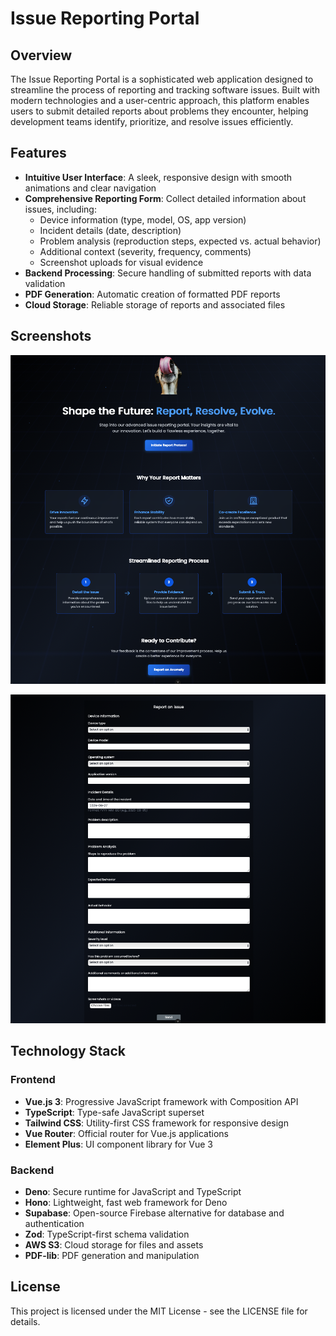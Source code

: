# Issue Reporting Portal

## Overview

The Issue Reporting Portal is a sophisticated web application designed to streamline the process of reporting and tracking software issues. Built with modern technologies and a user-centric approach, this platform enables users to submit detailed reports about problems they encounter, helping development teams identify, prioritize, and resolve issues efficiently.

## Features

- **Intuitive User Interface**: A sleek, responsive design with smooth animations and clear navigation
- **Comprehensive Reporting Form**: Collect detailed information about issues, including:
  - Device information (type, model, OS, app version)
  - Incident details (date, description)
  - Problem analysis (reproduction steps, expected vs. actual behavior)
  - Additional context (severity, frequency, comments)
  - Screenshot uploads for visual evidence
- **Backend Processing**: Secure handling of submitted reports with data validation
- **PDF Generation**: Automatic creation of formatted PDF reports
- **Cloud Storage**: Reliable storage of reports and associated files

## Screenshots

![Landing Page](Screenshots/landing.png)

![Form Page](Screenshots/form.png)

## Technology Stack

### Frontend
- **Vue.js 3**: Progressive JavaScript framework with Composition API
- **TypeScript**: Type-safe JavaScript superset
- **Tailwind CSS**: Utility-first CSS framework for responsive design
- **Vue Router**: Official router for Vue.js applications
- **Element Plus**: UI component library for Vue 3

### Backend
- **Deno**: Secure runtime for JavaScript and TypeScript
- **Hono**: Lightweight, fast web framework for Deno
- **Supabase**: Open-source Firebase alternative for database and authentication
- **Zod**: TypeScript-first schema validation
- **AWS S3**: Cloud storage for files and assets
- **PDF-lib**: PDF generation and manipulation



## License

This project is licensed under the MIT License - see the LICENSE file for details.

